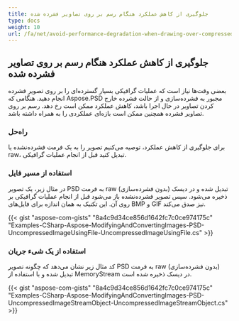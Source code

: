```yaml
---
title: جلوگیری از کاهش عملکرد هنگام رسم بر روی تصاویر فشرده شده
type: docs
weight: 10
url: /fa/net/avoid-performance-degradation-when-drawing-over-compressed-images/
---
```


## **جلوگیری از کاهش عملکرد هنگام رسم بر روی تصاویر فشرده شده**
بعضی وقت‌ها نیاز است که عملیات گرافیکی بسیار گسترده‌ای را بر روی تصویر فشرده انجام دهید. هنگامی که Aspose.PSD مجبور به فشرده‌سازی و از حالت فشرده خارج کردن تصاویر در حال اجرا باشد، کاهش عملکرد ممکن است رخ دهد. رسم بر روی تصاویر فشرده همچنین ممکن است بازه‌ای عملکردی را به همراه داشته باشد.
### **راه‌حل**
برای جلوگیری از کاهش عملکرد، توصیه می‌کنیم تصویر را به یک فرمت فشرده‌نشده ‌یا raw، تبدیل کنید قبل از انجام عملیات گرافیکی.
### **استفاده از مسیر فایل**
در مثال زیر، یک تصویر PSD به فرمت raw (بدون فشرده‌سازی) تبدیل شده و در دیسک ذخیره می‌شود. سپس تصویر فشرده‌نشده باز می‌شود قبل از انجام عملیات گرافیکی بر روی آن. این تکنیک به همان اندازه برای فایل‌های BMP و GIF نیز صدق می‌کند.

{{< gist "aspose-com-gists" "8a4c9d34ce856d1642fc7c0ce974175c" "Examples-CSharp-Aspose-ModifyingAndConvertingImages-PSD-UncompressedImageUsingFile-UncompressedImageUsingFile.cs" >}}
### **استفاده از یک شیء جریان**
کد مثال زیر نشان می‌دهد که چگونه تصویر PSD به فرمت raw (بدون فشرده‌سازی) تبدیل شده و با استفاده از MemoryStream در دیسک ذخیره شده است.

{{< gist "aspose-com-gists" "8a4c9d34ce856d1642fc7c0ce974175c" "Examples-CSharp-Aspose-ModifyingAndConvertingImages-PSD-UncompressedImageStreamObject-UncompressedImageStreamObject.cs" >}}
